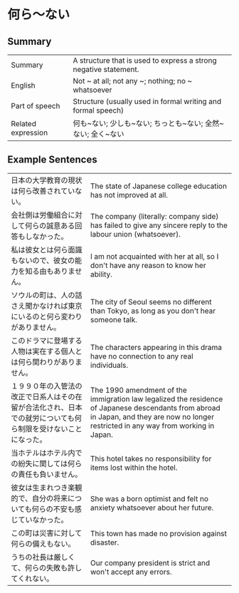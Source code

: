 # 何ら～ない

## Summary

<table><tr>   <td>Summary</td>   <td>A structure that is used to express a strong negative statement.</td></tr><tr>   <td>English</td>   <td>Not ~ at all; not any ~; nothing; no ~ whatsoever</td></tr><tr>   <td>Part of speech</td>   <td>Structure (usually used in formal writing and formal speech)</td></tr><tr>   <td>Related expression</td>   <td>何も~ない; 少しも~ない; ちっとも~ない; 全然~ない; 全く~ない</td></tr></table>

## Example Sentences

<table><tr>   <td>日本の大学教育の現状は何ら改善されていない。</td>   <td>The state of Japanese college education has not improved at all.</td></tr><tr>   <td>会社側は労働組合に対して何らの誠意ある回答もしなかった。</td>   <td>The company (literally: company side) has failed to give any sincere reply to the labour union (whatsoever).</td></tr><tr>   <td>私は彼女とは何ら面識もないので、彼女の能力を知る由もありません。</td>   <td>I am not acquainted with her at all, so I don't have any reason to know her ability.</td></tr><tr>   <td>ソウルの町は、人の話さえ聞かなければ東京にいるのと何ら変わりがありません。</td>   <td>The city of Seoul seems no different than Tokyo, as long as you don't hear someone talk.</td></tr><tr>   <td>このドラマに登場する人物は実在する個人とは何ら関わりがありません。</td>   <td>The characters appearing in this drama have no connection to any real individuals.</td></tr><tr>   <td>１９９０年の入管法の改正で日系人はその在留が合法化され、日本での就労についても何ら制限を受けないことになった。</td>   <td>The 1990 amendment of the immigration law legalized the residence of Japanese descendants from abroad in Japan, and they are now no longer restricted in any way from working in Japan.</td></tr><tr>   <td>当ホテルはホテル内での紛失に関しては何らの責任も負いません。</td>   <td>This hotel takes no responsibility for items lost within the hotel.</td></tr><tr>   <td>彼女は生まれつき楽観的で、自分の将来についても何らの不安も感じていなかった。</td>   <td>She was a born optimist and felt no anxiety whatsoever about her future.</td></tr><tr>   <td>この町は災害に対して何らの備えもない。</td>   <td>This town has made no provision against disaster.</td></tr><tr>   <td>うちの社長は厳しくて、何らの失敗も許してくれない。</td>   <td>Our company president is strict and won't accept any errors.</td></tr></table>

